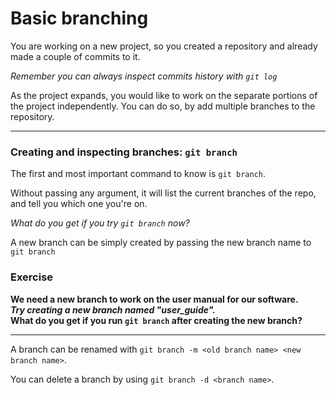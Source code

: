 # Basic branching

You are working on a new project, so you created a repository and already made a couple of commits to it.

*Remember you can always inspect commits history with `git log`*

As the project expands, you would like to work on the separate portions of the project independently. You can do so, by add multiple branches to the repository.

---

### Creating and inspecting branches: `git branch`

The first and most important command to know is `git branch`.

Without passing any argument, it will list the current branches of the repo, and tell you which one you're on.

*What do you get if you try `git branch` now?*

A new branch can be simply created by passing the new branch name to `git branch`

### **Exercise**

**We need a new branch to work on the user manual for our software.  
*Try creating a new branch named "user_guide".*  
What do you get if you run `git branch` after creating the new branch?**

---

A branch can be renamed with `git branch -m <old branch name> <new branch name>`.

You can delete a branch by using `git branch -d <branch name>`.